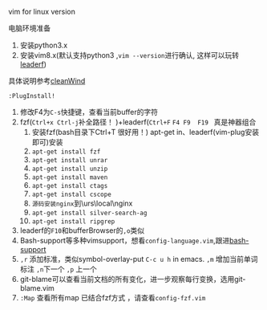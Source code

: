 vim for linux version 

电脑环境准备

1. 安装python3.x
2. 安装vim8.x(默认支持python3 ,` vim --version `进行确认, 这样可以玩转[leaderf][3])

具体说明参考[cleanWind][1]


```
:PlugInstall!
```


1. 修改F4为`C-s`快捷键，查看当前buffer的字符
2. fzf(`Ctrl+x Ctrl-j`补全路径！ )+leaderf(`Ctrl+F`  `F4 F9  F19 ` 真是神器组合
    1. 安装fzf(bash目录下Ctrl+T 很好用！) apt-get in、leaderf(vim-plug安装即可)安装
    2. `apt-get install fzf`
    3. `apt-get install unrar`
    4. `apt-get install unzip`
    5. `apt-get install maven`
    6. `apt-get install ctags`
    7. `apt-get install cscope`
    8. `源码安装nginx`到\urs\local\nginx
    9. `apt-get install silver-search-ag` 
    10. `apt-get install ripgrep` 
3. leaderf的`F10`和bufferBrowser的`,o`类似
4. Bash-support等多种vimsupport，想看`config-language.vim`,跟进[bash-support][2]
5. `,r` 添加标准，类似symbol-overlay-put `C-c u h` in  emacs.  `,m` 增加当前单词标注 `,n`下一个  `,p` 上一个
6. git-blame可以查看当前文档的所有变化，进一步观察每行变换，选用git-blame.vim
7. `:Map` 查看所有map 已结合fzf方式 ，请查看`config-fzf.vim`


[1]: https://github.com/jueqingsizhe66/cleanWindVim
[2]: https://github.com/WolfgangMehner/bash-support
[3]: https://github.com/Yggdroot/LeaderF
